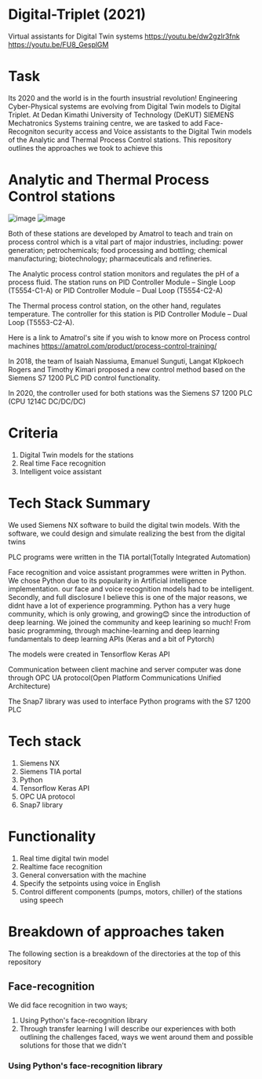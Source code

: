 # Digital-Triplet (2021)
Virtual assistants for Digital Twin systems
https://youtu.be/dw2gzlr3fnk
https://youtu.be/FU8_GesplGM

# Task
Its 2020 and the world is in the fourth insustrial revolution!
Engineering Cyber-Physical systems are evolving from Digital Twin models to Digital Triplet.
At Dedan Kimathi University of Technology (DeKUT) SIEMENS Mechatronics Systems training centre, we are tasked to add Face-Recogniton security access and Voice assistants to the Digital Twin models of the Analytic and Thermal Process Control stations.
This repository outlines the approaches we took to achieve this

# Analytic and Thermal Process Control stations
![image](https://user-images.githubusercontent.com/83555928/116885724-0e3e0600-abdd-11eb-81c9-bcb157bec205.png)
![image](https://user-images.githubusercontent.com/83555928/116886682-39752500-abde-11eb-9f44-d28c2f63cf82.png)

Both of these stations are developed by Amatrol to teach and train on process control which is a vital part of major industries, including: power generation; petrochemicals; food processing and bottling; chemical manufacturing; biotechnology; pharmaceuticals and refineries.

The Analytic process control station monitors and regulates the pH of a process fluid. The station runs on PID Controller Module – Single Loop (T5554-C1-A) or PID Controller Module – Dual Loop (T5554-C2-A)

The Thermal process control station, on the other hand, regulates temperature. The controller for this station is PID Controller Module – Dual Loop (T5553-C2-A).

Here is a link to Amatrol's site if you wish to know more on Process control machines
https://amatrol.com/product/process-control-training/

In 2018, the team of Isaiah Nassiuma, Emanuel Sunguti, Langat KIpkoech Rogers and Timothy Kimari proposed a new control method based on the Siemens S7 1200 PLC PID control functionality.

In 2020, the controller used for both stations was the Siemens S7 1200 PLC (CPU 1214C DC/DC/DC)

# Criteria
1. Digital Twin models for the stations
2. Real time Face recognition
3. Intelligent voice assistant

# Tech Stack Summary
We used Siemens NX software to build the digital twin models. With the software, we could design and simulate realizing the best from the digital twins

PLC programs were written in the TIA portal(Totally Integrated Automation)

Face recognition and voice assistant programmes were written in Python. We chose Python due to its popularity in Artificial intelligence implementation. our face and voice recognition models had to be intelligent. Secondly, and full disclosure I believe this is one of the major reasons, we didnt have a lot of experience programming. Python has a very huge community, which is only growing, and growing😊 since the introduction of deep learning. We joined the community and keep learining so much! From basic programming, through machine-learning and deep learning fundamentals to deep learning APIs (Keras and a bit of Pytorch)

The models were created in Tensorflow Keras API

Communication between client machine and server computer was done through OPC UA protocol(Open Platform Communications Unified Architecture)

The Snap7 library was used to interface Python programs with the S7 1200 PLC

# Tech stack
1. Siemens NX
2. Siemens TIA portal
3. Python 
4. Tensorflow Keras API
5. OPC UA protocol
6. Snap7 library

# Functionality
1. Real time digital twin model
2. Realtime face recognition
3. General conversation with the machine
4. Specify the setpoints using voice in English
5. Control different components (pumps, motors, chiller) of the stations using speech 

# Breakdown of approaches taken
The following section is a breakdown of the directories at the top of this repository
## Face-recognition
We did face recognition in two ways;
1. Using Python's face-recognition library 
2. Through transfer learning
I will describe our experiences with both outlining the challenges faced, ways we went around them and possible solutions for those that we didn't
### Using Python's face-recognition library


